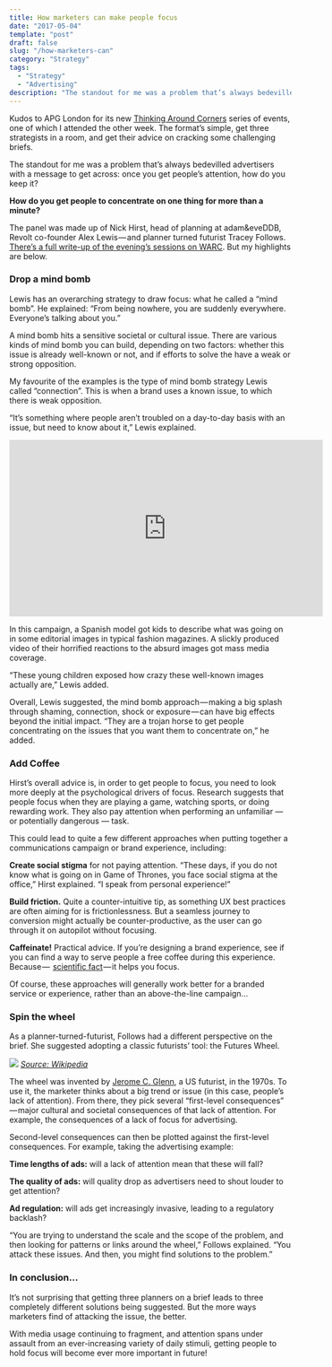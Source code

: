 ```yaml
---
title: How marketers can make people focus
date: "2017-05-04"
template: "post"
draft: false
slug: "/how-marketers-can"
category: "Strategy"
tags:
  - "Strategy"
  - "Advertising"
description: "The standout for me was a problem that’s always bedevilled advertisers with a message to get across: once you get people’s attention, how do you keep it?"
---
```


Kudos to APG London for its new [Thinking Around Corners](http://www.apg.org.uk/thinkingaroundcorners) series of events, one of which I attended the other week. The format’s simple, get three strategists in a room, and get their advice on cracking some challenging briefs.

The standout for me was a problem that’s always bedevilled advertisers with a message to get across: once you get people’s attention, how do you keep it?

**How do you get people to concentrate on one thing for more than a minute?**

The panel was made up of Nick Hirst, head of planning at adam&eveDDB, Revolt co-founder Alex Lewis — and planner turned futurist Tracey Follows. [There’s a full write-up of the evening’s sessions on WARC](https://www.warc.com/SubscriberContent/Article/Getting_people_to_concentrate_on_your_brand_Tips_from_the_APG/112130). But my highlights are below.

### Drop a mind bomb
Lewis has an overarching strategy to draw focus: what he called a “mind bomb”. He explained: “From being nowhere, you are suddenly everywhere. Everyone’s talking about you.”

A mind bomb hits a sensitive societal or cultural issue. There are various kinds of mind bomb you can build, depending on two factors: whether this issue is already well-known or not, and if efforts to solve the have a weak or strong opposition.

My favourite of the examples is the type of mind bomb strategy Lewis called “connection”. This is when a brand uses a known issue, to which there is weak opposition.

“It’s something where people aren’t troubled on a day-to-day basis with an issue, but need to know about it,” Lewis explained.

<iframe width="560" height="315" src="https://www.youtube.com/embed/LlShHeU2qU4" frameborder="0" allow="accelerometer; autoplay; encrypted-media; gyroscope; picture-in-picture" allowfullscreen></iframe>

In this campaign, a Spanish model got kids to describe what was going on in some editorial images in typical fashion magazines. A slickly produced video of their horrified reactions to the absurd images got mass media coverage.

“These young children exposed how crazy these well-known images actually are,” Lewis added.

Overall, Lewis suggested, the mind bomb approach — making a big splash through shaming, connection, shock or exposure — can have big effects beyond the initial impact. “They are a trojan horse to get people concentrating on the issues that you want them to concentrate on,” he added.

### Add Coffee
Hirst’s overall advice is, in order to get people to focus, you need to look more deeply at the psychological drivers of focus. Research suggests that people focus when they are playing a game, watching sports, or doing rewarding work. They also pay attention when performing an unfamiliar — or potentially dangerous — task.

This could lead to quite a few different approaches when putting together a communications campaign or brand experience, including:

**Create social stigma** for not paying attention. “These days, if you do not know what is going on in Game of Thrones, you face social stigma at the office,” Hirst explained. “I speak from personal experience!”

**Build friction.** Quite a counter-intuitive tip, as something UX best practices are often aiming for is frictionlessness. But a seamless journey to conversion might actually be counter-productive, as the user can go through it on autopilot without focusing.

**Caffeinate!** Practical advice. If you’re designing a brand experience, see if you can find a way to serve people a free coffee during this experience. Because —  [scientific fact](https://qz.com/358139/how-to-hack-your-coffee-habit-to-improve-your-focus-and-decrease-anxiety/) — it helps you focus.

Of course, these approaches will generally work better for a branded service or experience, rather than an above-the-line campaign…

### Spin the wheel
As a planner-turned-futurist, Follows had a different perspective on the brief. She suggested adopting a classic futurists’ tool: the Futures Wheel.

![](/media/how-marketers-can-1.jpg)
[*Source: Wikipedia*](https://en.wikipedia.org/wiki/Futures_wheel)

The wheel was invented by [Jerome C. Glenn](https://en.wikipedia.org/wiki/Jerome_C._Glenn), a US futurist, in the 1970s. To use it, the marketer thinks about a big trend or issue (in this case, people’s lack of attention). From there, they pick several “first-level consequences” — major cultural and societal consequences of that lack of attention. For example, the consequences of a lack of focus for advertising.

Second-level consequences can then be plotted against the first-level consequences. For example, taking the advertising example:

**Time lengths of ads:** will a lack of attention mean that these will fall?

**The quality of ads:** will quality drop as advertisers need to shout louder to get attention?

**Ad regulation:** will ads get increasingly invasive, leading to a regulatory backlash?

“You are trying to understand the scale and the scope of the problem, and then looking for patterns or links around the wheel,” Follows explained. “You attack these issues. And then, you might find solutions to the problem.”

### In conclusion…
It’s not surprising that getting three planners on a brief leads to three completely different solutions being suggested. But the more ways marketers find of attacking the issue, the better.

With media usage continuing to fragment, and attention spans under assault from an ever-increasing variety of daily stimuli, getting people to hold focus will become ever more important in future!
